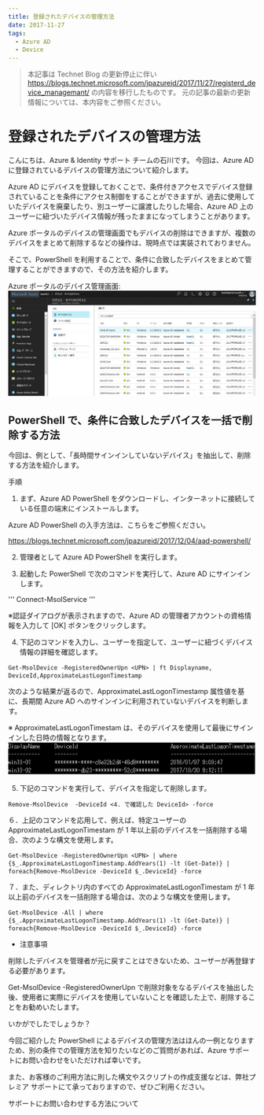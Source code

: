 ```yaml
---
title: 登録されたデバイスの管理方法
date: 2017-11-27
tags:
  - Azure AD
  - Device
---
```


> 本記事は Technet Blog の更新停止に伴い https://blogs.technet.microsoft.com/jpazureid/2017/11/27/registerd_device_managemant/ の内容を移行したものです。
> 元の記事の最新の更新情報については、本内容をご参照ください。

# 登録されたデバイスの管理方法

こんにちは、Azure & Identity サポート チームの石川です。
今回は、Azure AD に登録されているデバイスの管理方法について紹介します。

Azure AD にデバイスを登録しておくことで、条件付きアクセスでデバイス登録されていることを条件にアクセス制御をすることができますが、過去に使用していたデバイスを廃棄したり、別ユーザーに譲渡したりした場合、Azure AD 上のユーザーに紐づいたデバイス情報が残ったままになってしまうことがあります。

Azure ポータルのデバイスの管理画面でもデバイスの削除はできますが、複数のデバイスをまとめて削除するなどの操作は、現時点では実装されておりません。

そこで、PowerShell を利用することで、条件に合致したデバイスをまとめて管理することができますので、その方法を紹介します。

Azure ポータルのデバイス管理画面:
![](./registerd_device_managemant/deviceList.jpg)

## PowerShell で、条件に合致したデバイスを一括で削除する方法

今回は、例として、「長時間サインインしていないデバイス」を抽出して、削除する方法を紹介します。

手順

1. まず、Azure AD PowerShell をダウンロードし、インターネットに接続している任意の端末にインストールします。

Azure AD PowerShell の入手方法は、こちらをご参照ください。

https://blogs.technet.microsoft.com/jpazureid/2017/12/04/aad-powershell/

2. 管理者として Azure AD PowerShell を実行します。

3. 起動した PowerShell で次のコマンドを実行して、Azure AD にサインインします。

'''
Connect-MsolService
'''

※認証ダイアログが表示されますので、Azure AD の管理者アカウントの資格情報を入力して [OK] ボタンをクリックします。

4. 下記のコマンドを入力し、ユーザーを指定して、ユーザーに紐づくデバイス情報の詳細を確認します。

```
Get-MsolDevice -RegisteredOwnerUpn <UPN> | ft Displayname, DeviceId,ApproximateLastLogonTimestamp
```

次のような結果が返るので、ApproximateLastLogonTimestamp 属性値を基に、長期間 Azure AD へのサインインに利用されていないデバイスを判断します。

※   ApproximateLastLogonTimestam は、そのデバイスを使用して最後にサインインした日時の情報となります。
![](./registerd_device_managemant/result.jpg)

5. 下記のコマンドを実行して、デバイスを指定して削除します。

```
Remove-MsolDevice  -DeviceId <4. で確認した DeviceId> -force
```

６．上記のコマンドを応用して、例えば、特定ユーザーの ApproximateLastLogonTimestam  が 1 年以上前のデバイスを一括削除する場合、次のような構文を使用します。

```
Get-MsolDevice -RegisteredOwnerUpn <UPN> | where {$_.ApproximateLastLogonTimestamp.AddYears(1) -lt (Get-Date)} | foreach{Remove-MsolDevice -DeviceId $_.DeviceId} -force
```

７．また、ディレクトリ内のすべての ApproximateLastLogonTimestam  が 1 年以上前のデバイスを一括削除する場合は、次のような構文を使用します。

```
Get-MsolDevice -All | where {$_.ApproximateLastLogonTimestamp.AddYears(1) -lt (Get-Date)} | foreach{Remove-MsolDevice -DeviceId $_.DeviceId} -force
```

- 注意事項

削除したデバイスを管理者が元に戻すことはできないため、ユーザーが再登録する必要があります。

Get-MsolDevice -RegisteredOwnerUpn で削除対象をなるデバイスを抽出した後、使用者に実際にデバイスを使用していないことを確認した上で、削除することをお勧めいたします。

いかがでしたでしょうか？

今回ご紹介した PowerShell によるデバイスの管理方法はほんの一例となりますため、別の条件での管理方法を知りたいなどのご質問があれば、Azure サポートにお問い合わせをいただければ幸いです。

また、お客様のご利用方法に則した構文やスクリプトの作成支援などは、弊社プレミア サポートにて承っておりますので、ぜひご利用ください。

サポートにお問い合わせする方法について


